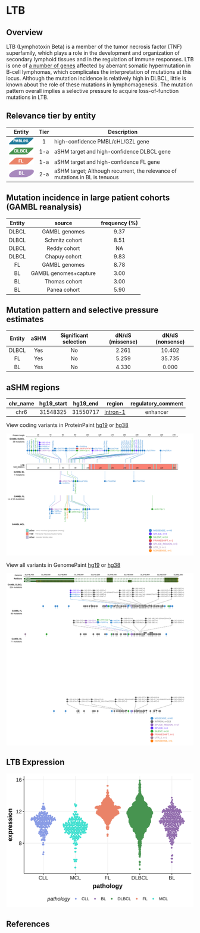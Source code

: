 # LTB
## Overview
LTB (Lymphotoxin Beta) is a member of the tumor necrosis factor (TNF) superfamily, which plays a role in the development and organization of secondary lymphoid tissues and in the regulation of immune responses. LTB is one of [a number of genes](https://github.com/morinlab/LLMPP/wiki/ashm) affected by aberrant somatic hypermutation in B-cell lymphomas, which complicates the interpretation of mutations at this locus. Although the mutation incidence is relatively high in DLBCL, little is known about the role of these mutations in lymphomagenesis. The mutation pattern overall implies a selective pressure to acquire loss-of-function mutations in LTB. 

## Relevance tier by entity

|Entity|Tier|Description                           |
|:------:|:----:|--------------------------------------|
|![PMBL](images/icons/PMBL_tier1.png)|1|high-confidence PMBL/cHL/GZL gene|
|![DLBCL](images/icons/DLBCL_tier1.png) |1-a | aSHM target and high-confidence DLBCL gene            |
|![FL](images/icons/FL_tier1.png)    |1-a | aSHM target and high-confidence FL gene               |
|![BL](images/icons/BL_tier2.png)    |2-a | aSHM target; Although recurrent, the relevance of mutations in BL is tenuous |

## Mutation incidence in large patient cohorts (GAMBL reanalysis)

|Entity|source               |frequency (%)|
|:------:|:---------------------:|:-------------:|
|DLBCL |GAMBL genomes        |9.37         |
|DLBCL |Schmitz cohort       |8.51         |
|DLBCL |Reddy cohort         |  NA         |
|DLBCL |Chapuy cohort        |9.83         |
|FL    |GAMBL genomes        |8.78         |
|BL    |GAMBL genomes+capture|3.00         |
|BL    |Thomas cohort        |3.00         |
|BL    |Panea cohort         |5.90         |

## Mutation pattern and selective pressure estimates

|Entity|aSHM|Significant selection|dN/dS (missense)|dN/dS (nonsense)|
|:------:|:----:|:---------------------:|:----------------:|:----------------:|
|DLBCL |Yes |No                   |2.261           |10.402          |
|FL    |Yes |No                   |5.259           |35.735          |
|BL    |Yes |No                   |4.330           | 0.000          |

## aSHM regions

|chr_name|hg19_start|hg19_end|region                                                                                        |regulatory_comment|
|:--------:|:----------:|:--------:|:----------------------------------------------------------------------------------------------:|:------------------:|
|chr6    |31548325  |31550717|[intron-1](https://genome.ucsc.edu/s/rdmorin/GAMBL%20hg19?position=chr6%3A31548325%2D31550717)|enhancer          |


View coding variants in ProteinPaint [hg19](https://morinlab.github.io/LLMPP/GAMBL/LTB_protein.html)  or [hg38](https://morinlab.github.io/LLMPP/GAMBL/LTB_protein_hg38.html)

![image](images/proteinpaint/LTB_NM_002341.svg)

View all variants in GenomePaint [hg19](https://morinlab.github.io/LLMPP/GAMBL/LTB.html)  or [hg38](https://morinlab.github.io/LLMPP/GAMBL/LTB_hg38.html)

![image](images/proteinpaint/LTB.svg)

## LTB Expression

![image](images/gene_expression/LTB_by_pathology.svg)

## References
<!-- ORIGIN: 29713087 -->
<!-- DLBCL: chapuyMolecularSubtypesDiffuse2018b -->
<!-- PMBL: deschGenotypingCirculatingTumor2020 -->
<!-- BL: 2 -->
